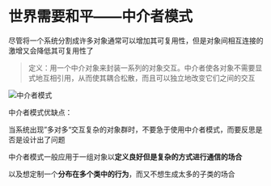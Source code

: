 # 世界需要和平——中介者模式

尽管将一个系统分割成许多对象通常可以增加其可复用性，但是对象间相互连接的激增又会降低其可复用性了

> 定义：用一个中介对象来封装一系列的对象交互。中介者使各对象不需要显式地互相引用，从而使其耦合松散，而且可以独立地改变它们之间的交互

![中介者模式](C:\Typora\设计模式picture\第二十五章\中介者模式.png)

中介者模式优缺点：

当系统出现”多对多“交互复杂的对象群时，不要急于使用中介者模式，而要反思是否是设计出了问题

中介者模式一般应用于一组对象以**定义良好但是复杂的方式进行通信的场合**

以及想定制一个**分布在多个类中的行为**，而又不想生成太多的子类的场合

